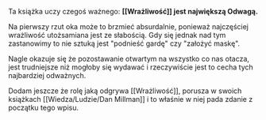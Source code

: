 Ta książka uczy czegoś ważnego: 
**[[Wrażliwość]] jest największą Odwagą.**

Na pierwszy rzut oka może to brzmieć absurdalnie, ponieważ najczęściej wrażliwość utożsamiana jest ze słabością. Gdy się jednak nad tym zastanowimy to nie sztuką jest "podnieść gardę" czy "założyć maskę". 

Nagle okazuje się że pozostawanie otwartym na wszystko co nas otacza, jest trudniejsze niż mogłoby się wydawać i rzeczywiście jest to cecha tych najbardziej odważnych.

Dodam jeszcze że rolę jaką odgrywa [[Wrażliwość]], porusza w swoich książkach [[Wiedza/Ludzie/Dan Millman]] i to właśnie w niej pada zdanie z początku tego wpisu.